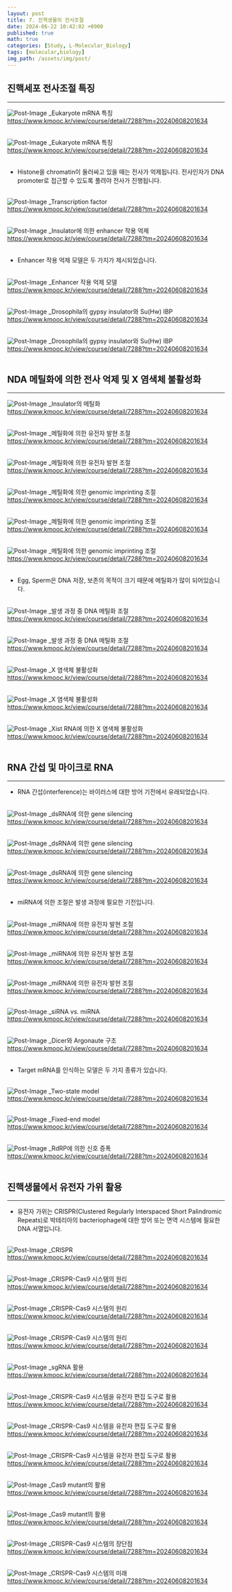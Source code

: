 ```yaml
---
layout: post
title: 7. 진핵생물의 전사조절
date: 2024-06-22 10:42:02 +0900
published: true
math: true
categories: [Study, L-Molecular_Biology]
tags: [molecular,biology]
img_path: /assets/img/post/
---
```


## 진핵세포 전사조절 특징
***

![Post-Image](molecular_biology176.png)
_Eukaryote mRNA 특징<br>
https://www.kmooc.kr/view/course/detail/7288?tm=20240608201634
<br><br>

![Post-Image](molecular_biology177.png)
_Eukaryote mRNA 특징<br>
https://www.kmooc.kr/view/course/detail/7288?tm=20240608201634
<br><br>

* Histone을 chromatin이 둘러싸고 있을 때는 전사가 억제됩니다. 전사인자가 DNA promoter로 접근할 수 있도록 풀려야 전사가 진행됩니다.
<br><br>

![Post-Image](molecular_biology178.png)
_Transcription factor<br>
https://www.kmooc.kr/view/course/detail/7288?tm=20240608201634
<br><br>

![Post-Image](molecular_biology179.png)
_Insulator에 의한 enhancer 작용 억제<br>
https://www.kmooc.kr/view/course/detail/7288?tm=20240608201634
<br><br>

* Enhancer 작용 억제 모델은 두 가지가 제시되었습니다.
<br><br>

![Post-Image](molecular_biology180.png)
_Enhancer 작용 억제 모델<br>
https://www.kmooc.kr/view/course/detail/7288?tm=20240608201634
<br><br>

![Post-Image](molecular_biology181.png)
_Drosophila의 gypsy insulator와 Su(Hw) IBP<br>
https://www.kmooc.kr/view/course/detail/7288?tm=20240608201634
<br><br>

![Post-Image](molecular_biology182.png)
_Drosophila의 gypsy insulator와 Su(Hw) IBP<br>
https://www.kmooc.kr/view/course/detail/7288?tm=20240608201634
<br><br>

## NDA 메틸화에 의한 전사 억제 및 X 염색체 불활성화
***

![Post-Image](molecular_biology183.png)
_Insulator의 메틸화<br>
https://www.kmooc.kr/view/course/detail/7288?tm=20240608201634
<br><br>

![Post-Image](molecular_biology184.png)
_메틸화에 의한 유전자 발현 조절<br>
https://www.kmooc.kr/view/course/detail/7288?tm=20240608201634
<br><br>

![Post-Image](molecular_biology185.png)
_메틸화에 의한 유전자 발현 조절<br>
https://www.kmooc.kr/view/course/detail/7288?tm=20240608201634
<br><br>

![Post-Image](molecular_biology186.png)
_메틸화에 의한 genomic imprinting 조절<br>
https://www.kmooc.kr/view/course/detail/7288?tm=20240608201634
<br><br>

![Post-Image](molecular_biology187.png)
_메틸화에 의한 genomic imprinting 조절<br>
https://www.kmooc.kr/view/course/detail/7288?tm=20240608201634
<br><br>

![Post-Image](molecular_biology188.png)
_메틸화에 의한 genomic imprinting 조절<br>
https://www.kmooc.kr/view/course/detail/7288?tm=20240608201634
<br><br>

* Egg, Sperm은 DNA 저장, 보존의 목적이 크기 때문에 메틸화가 많이 되어있습니다.
<br><br>

![Post-Image](molecular_biology189.png)
_발생 과정 중 DNA 메틸화 조절<br>
https://www.kmooc.kr/view/course/detail/7288?tm=20240608201634
<br><br>

![Post-Image](molecular_biology190.png)
_발생 과정 중 DNA 메틸화 조절<br>
https://www.kmooc.kr/view/course/detail/7288?tm=20240608201634
<br><br>

![Post-Image](molecular_biology191.png)
_X 염색체 불활성화<br>
https://www.kmooc.kr/view/course/detail/7288?tm=20240608201634
<br><br>

![Post-Image](molecular_biology192.png)
_X 염색체 불활성화<br>
https://www.kmooc.kr/view/course/detail/7288?tm=20240608201634
<br><br>

![Post-Image](molecular_biology192.png)
_Xist RNA에 의한 X 염색체 불활성화<br>
https://www.kmooc.kr/view/course/detail/7288?tm=20240608201634
<br><br>

## RNA 간섭 및 마이크로 RNA
***

* RNA 간섭(interference)는 바이러스에 대한 방어 기전에서 유래되었습니다.
<br><br>

![Post-Image](molecular_biology194.png)
_dsRNA에 의한 gene silencing<br>
https://www.kmooc.kr/view/course/detail/7288?tm=20240608201634
<br><br>

![Post-Image](molecular_biology195.png)
_dsRNA에 의한 gene silencing<br>
https://www.kmooc.kr/view/course/detail/7288?tm=20240608201634
<br><br>

![Post-Image](molecular_biology196.png)
_dsRNA에 의한 gene silencing<br>
https://www.kmooc.kr/view/course/detail/7288?tm=20240608201634
<br><br>

* miRNA에 의한 조절은 발생 과정에 필요한 기전입니다.
<br><br>

![Post-Image](molecular_biology197.png)
_miRNA에 의한 유전자 발현 조절<br>
https://www.kmooc.kr/view/course/detail/7288?tm=20240608201634
<br><br>

![Post-Image](molecular_biology198.png)
_miRNA에 의한 유전자 발현 조절<br>
https://www.kmooc.kr/view/course/detail/7288?tm=20240608201634
<br><br>

![Post-Image](molecular_biology199.png)
_miRNA에 의한 유전자 발현 조절<br>
https://www.kmooc.kr/view/course/detail/7288?tm=20240608201634
<br><br>

![Post-Image](molecular_biology200.png)
_siRNA vs. miRNA<br>
https://www.kmooc.kr/view/course/detail/7288?tm=20240608201634
<br><br>

![Post-Image](molecular_biology201.png)
_Dicer와 Argonaute 구조<br>
https://www.kmooc.kr/view/course/detail/7288?tm=20240608201634
<br><br>

* Target mRNA를 인식하는 모델은 두 가지 종류가 있습니다.
<br><br>

![Post-Image](molecular_biology202.png)
_Two-state model<br>
https://www.kmooc.kr/view/course/detail/7288?tm=20240608201634
<br><br>

![Post-Image](molecular_biology203.png)
_Fixed-end model<br>
https://www.kmooc.kr/view/course/detail/7288?tm=20240608201634
<br><br>

![Post-Image](molecular_biology204.png)
_RdRP에 의한 신호 증폭<br>
https://www.kmooc.kr/view/course/detail/7288?tm=20240608201634
<br><br>

## 진핵생물에서 유전자 가위 활용
***

* 유전자 가위는 CRISPR(Clustered Regularly Interspaced Short Palindromic Repeats)로 박테리아의 bacteriophage에 대한 방어 또는 면역 시스템에 필요한 DNA 서열입니다.
<br><br>

![Post-Image](molecular_biology205.png)
_CRISPR<br>
https://www.kmooc.kr/view/course/detail/7288?tm=20240608201634
<br><br>

![Post-Image](molecular_biology206.png)
_CRISPR-Cas9 시스템의 원리<br>
https://www.kmooc.kr/view/course/detail/7288?tm=20240608201634
<br><br>

![Post-Image](molecular_biology207.png)
_CRISPR-Cas9 시스템의 원리<br>
https://www.kmooc.kr/view/course/detail/7288?tm=20240608201634
<br><br>

![Post-Image](molecular_biology208.png)
_CRISPR-Cas9 시스템의 원리<br>
https://www.kmooc.kr/view/course/detail/7288?tm=20240608201634
<br><br>

![Post-Image](molecular_biology209.png)
_sgRNA 활용<br>
https://www.kmooc.kr/view/course/detail/7288?tm=20240608201634
<br><br>

![Post-Image](molecular_biology210.png)
_CRISPR-Cas9 시스템을 유전자 편집 도구로 활용<br>
https://www.kmooc.kr/view/course/detail/7288?tm=20240608201634
<br><br>

![Post-Image](molecular_biology211.png)
_CRISPR-Cas9 시스템을 유전자 편집 도구로 활용<br>
https://www.kmooc.kr/view/course/detail/7288?tm=20240608201634
<br><br>

![Post-Image](molecular_biology212.png)
_CRISPR-Cas9 시스템을 유전자 편집 도구로 활용<br>
https://www.kmooc.kr/view/course/detail/7288?tm=20240608201634
<br><br>

![Post-Image](molecular_biology213.png)
_Cas9 mutant의 활용<br>
https://www.kmooc.kr/view/course/detail/7288?tm=20240608201634
<br><br>

![Post-Image](molecular_biology214.png)
_Cas9 mutant의 활용<br>
https://www.kmooc.kr/view/course/detail/7288?tm=20240608201634
<br><br>

![Post-Image](molecular_biology215.png)
_CRISPR-Cas9 시스템의 장단점<br>
https://www.kmooc.kr/view/course/detail/7288?tm=20240608201634
<br><br>

![Post-Image](molecular_biology216.png)
_CRISPR-Cas9 시스템의 미래<br>
https://www.kmooc.kr/view/course/detail/7288?tm=20240608201634
<br><br>